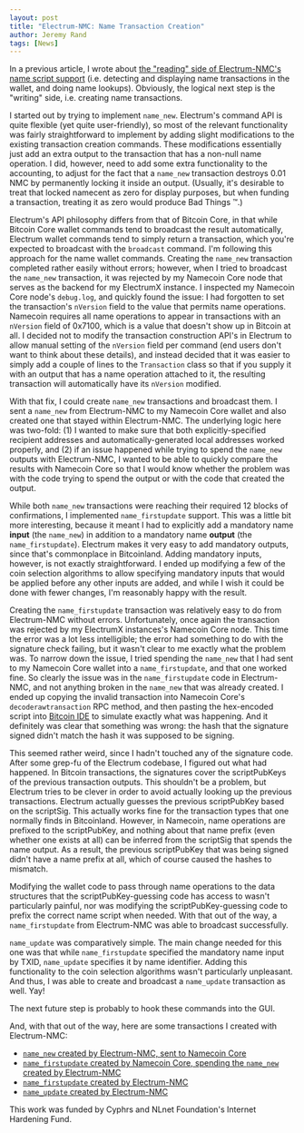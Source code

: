 ```yaml
---
layout: post
title: "Electrum-NMC: Name Transaction Creation"
author: Jeremy Rand
tags: [News]
---
```


In a previous article, I wrote about [the "reading" side of Electrum-NMC's name script support]({{site.baseurl}}2018/10/03/electrum-nmc-name-script-deserialization-round-2.html) (i.e. detecting and displaying name transactions in the wallet, and doing name lookups).  Obviously, the logical next step is the "writing" side, i.e. creating name transactions.

I started out by trying to implement `name_new`.  Electrum's command API is quite flexible (yet quite user-friendly), so most of the relevant functionality was fairly straightforward to implement by adding slight modifications to the existing transaction creation commands.  These modifications essentially just add an extra output to the transaction that has a non-null name operation.  I did, however, need to add some extra functionality to the accounting, to adjust for the fact that a `name_new` transaction destroys 0.01 NMC by permanently locking it inside an output.  (Usually, it's desirable to treat that locked namecent as zero for display purposes, but when funding a transaction, treating it as zero would produce Bad Things ™.)

Electrum's API philosophy differs from that of Bitcoin Core, in that while Bitcoin Core wallet commands tend to broadcast the result automatically, Electrum wallet commands tend to simply return a transaction, which you're expected to broadcast with the `broadcast` command.  I'm following this approach for the name wallet commands.  Creating the `name_new` transaction completed rather easily without errors; however, when I tried to broadcast the `name_new` transaction, it was rejected by my Namecoin Core node that serves as the backend for my ElectrumX instance.  I inspected my Namecoin Core node's `debug.log`, and quickly found the issue: I had forgotten to set the transaction's `nVersion` field to the value that permits name operations.  Namecoin requires all name operations to appear in transactions with an `nVersion` field of 0x7100, which is a value that doesn't show up in Bitcoin at all.  I decided not to modify the transaction construction API's in Electrum to allow manual setting of the `nVersion` field per command (end users don't want to think about these details), and instead decided that it was easier to simply add a couple of lines to the `Transaction` class so that if you supply it with an output that has a name operation attached to it, the resulting transaction will automatically have its `nVersion` modified.

With that fix, I could create `name_new` transactions and broadcast them.  I sent a `name_new` from Electrum-NMC to my Namecoin Core wallet and also created one that stayed within Electrum-NMC.  The underlying logic here was two-fold: (1) I wanted to make sure that both explicitly-specified recipient addresses and automatically-generated local addresses worked properly, and (2) if an issue happened while trying to spend the `name_new` outputs with Electrum-NMC, I wanted to be able to quickly compare the results with Namecoin Core so that I would know whether the problem was with the code trying to spend the output or with the code that created the output.

While both `name_new` transactions were reaching their required 12 blocks of confirmations, I implemented `name_firstupdate` support.  This was a little bit more interesting, because it meant I had to explicitly add a mandatory name **input** (the `name_new`) in addition to a mandatory name **output** (the `name_firstupdate`).  Electrum makes it very easy to add mandatory outputs, since that's commonplace in Bitcoinland.  Adding mandatory inputs, however, is not exactly straightforward.  I ended up modifying a few of the coin selection algorithms to allow specifying mandatory inputs that would be applied before any other inputs are added, and while I wish it could be done with fewer changes, I'm reasonably happy with the result.

Creating the `name_firstupdate` transaction was relatively easy to do from Electrum-NMC without errors.  Unfortunately, once again the transaction was rejected by my ElectrumX instances's Namecoin Core node.  This time the error was a lot less intelligible; the error had something to do with the signature check failing, but it wasn't clear to me exactly what the problem was.  To narrow down the issue, I tried spending the `name_new` that I had sent to my Namecoin Core wallet into a `name_firstupdate`, and that one worked fine.  So clearly the issue was in the `name_firstupdate` code in Electrum-NMC, and not anything broken in the `name_new` that was already created.  I ended up copying the invalid transaction into Namecoin Core's `decoderawtransaction` RPC method, and then pasting the hex-encoded script into [Bitcoin IDE](https://siminchen.github.io/bitcoinIDE/build/editor.html) to simulate exactly what was happening.  And it definitely was clear that something was wrong: the hash that the signature signed didn't match the hash it was supposed to be signing.

This seemed rather weird, since I hadn't touched any of the signature code.  After some grep-fu of the Electrum codebase, I figured out what had happened.  In Bitcoin transactions, the signatures cover the scriptPubKeys of the previous transaction outputs.  This shouldn't be a problem, but Electrum tries to be clever in order to avoid actually looking up the previous transactions.  Electrum actually guesses the previous scriptPubKey based on the scriptSig.  This actually works fine for the transaction types that one normally finds in Bitcoinland.  However, in Namecoin, name operations are prefixed to the scriptPubKey, and nothing about that name prefix (even whether one exists at all) can be inferred from the scriptSig that spends the name output.  As a result, the previous scriptPubKey that was being signed didn't have a name prefix at all, which of course caused the hashes to mismatch.

Modifying the wallet code to pass through name operations to the data structures that the scriptPubKey-guessing code has access to wasn't particularly painful, nor was modifying the scriptPubKey-guessing code to prefix the correct name script when needed.  With that out of the way, a `name_firstupdate` from Electrum-NMC was able to broadcast successfully.

`name_update` was comparatively simple.  The main change needed for this one was that while `name_firstupdate` specified the mandatory name input by TXID, `name_update` specifies it by name identifier.  Adding this functionality to the coin selection algorithms wasn't particularly unpleasant.  And thus, I was able to create and broadcast a `name_update` transaction as well.  Yay!

The next future step is probably to hook these commands into the GUI.

And, with that out of the way, here are some transactions I created with Electrum-NMC:

* [`name_new` created by Electrum-NMC, sent to Namecoin Core](https://namecoin.cyphrs.com/tx/9204de3739850d6e0c9c8a5a838747485c1dabddc319a8abfc83f004694e3723)
* [`name_firstupdate` created by Namecoin Core, spending the `name_new` created by Electrum-NMC](https://namecoin.cyphrs.com/tx/804631725e80ff334fecb8fba85ddbb76ede99ba36d951dac5ab41cb462a375f)
* [`name_firstupdate` created by Electrum-NMC](https://namecoin.cyphrs.com/tx/317c6391c94a14c0d777b56b6b31ff1124ce8a6c98874a447239a654f605018a)
* [`name_update` created by Electrum-NMC](https://namecoin.cyphrs.com/tx/978122fd205d2f87b333b433af51b2e0f9b67ed9b6270d2fa2cbb013e30c0ffd)

This work was funded by Cyphrs and NLnet Foundation's Internet Hardening Fund.
